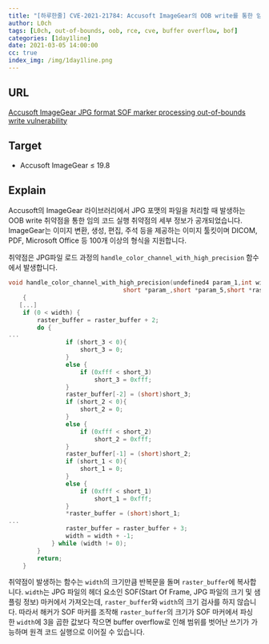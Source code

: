 ```yaml
---
title: "[하루한줄] CVE-2021-21784: Accusoft ImageGear의 OOB write를 통한 임의 코드 실행 취약점"
author: L0ch
tags: [L0ch, out-of-bounds, oob, rce, cve, buffer overflow, bof]
categories: [1day1line]
date: 2021-03-05 14:00:00
cc: true
index_img: /img/1day1line.png
---
```


## URL

[Accusoft ImageGear JPG format SOF marker processing out-of-bounds write vulnerability](https://talosintelligence.com/vulnerability_reports/TALOS-2021-1248)

## Target

- Accusoft ImageGear ≤ 19.8

## Explain

Accusoft의 ImageGear 라이브러리에서 JPG 포맷의 파일을 처리할 때 발생하는 OOB write 취약점을 통한 임의 코드 실행 취약점의 세부 정보가 공개되었습니다. ImageGear는 이미지 변환, 생성, 편집, 주석 등을 제공하는 이미지 툴킷이며 DICOM, PDF, Microsoft Office 등 100개 이상의 형식을 지원합니다.

취약점은 JPG파일 로드 과정의 `handle_color_channel_with_high_precision` 함수에서 발생합니다.

```c
void handle_color_channel_with_high_precision(undefined4 param_1,int width,short *param_3,
                                short *param_,short *param_5,short *raster_buffer,int param_7,int param_8)
	{
   [...]  
	if (0 < width) {
		raster_buffer = raster_buffer + 2;
		do {
...
				if (short_3 < 0){
					short_3 = 0;
				}
				else {
					if (0xfff < short_3)
						short_3 = 0xfff;
				}
				raster_buffer[-2] = (short)short_3;
				if (short_2 < 0){
					short_2 = 0;
				}
				else {
					if (0xfff < short_2)
						short_2 = 0xfff;
				}
				raster_buffer[-1] = (short)short_2;
				if (short_1 < 0){
					short_1 = 0;
				}
				else {
					if (0xfff < short_1)
						short_1 = 0xfff;
				}
				*raster_buffer = (short)short_1;      
...
				raster_buffer = raster_buffer + 3;
				width = width + -1;
			} while (width != 0);
		}
		return;
	}
```

취약점이 발생하는 함수는 `width`의 크기만큼 반복문을 돌며 `raster_buffer`에 복사합니다. `width`는 JPG 파일의 헤더 요소인 SOF(Start Of Frame, JPG 파일의 크기 및 샘플링 정보) 마커에서 가져오는데, `raster_buffer`와 `width`의 크기 검사를 하지 않습니다. 따라서 해커가 SOF 마커를 조작해 `raster_buffer`의 크기가 SOF 마커에서 파싱 한 `width`에 3을 곱한 값보다 작으면 buffer overflow로 인해 범위를 벗어난 쓰기가 가능하며 원격 코드 실행으로 이어질 수 있습니다.

